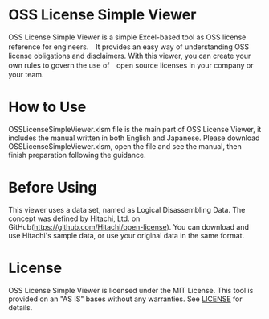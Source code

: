 # OSS License Simple Viewer
OSS License Simple Viewer is a simple Excel-based tool as OSS license reference for engineers.　It provides an easy way of understanding OSS license obligations and disclaimers. With this viewer, you can create your own rules to govern the use of　open source licenses in your company or your team.

# How to Use
OSSLicenseSimpleViewer.xlsm file is the main part of OSS License Viewer, it includes the manual written in both English and Japanese.
Please download OSSLicenseSimpleViewer.xlsm, open the file and see the manual, then finish preparation following the guidance.

# Before Using
This viewer uses a data set, named as Logical Disassembling Data. The concept was defined by Hitachi, Ltd. on GitHub(https://github.com/Hitachi/open-license). You can download and use Hitachi's sample data, or use your original data in the same format.

# License
OSS License Simple Viewer is licensed under the MIT License. This tool is provided on an "AS IS" bases without any warranties. See <a href="https://github.com/OLSV-oss/OSSLicenseSimpleViewer/blob/main/LICENSE">LICENSE</a> for details.
